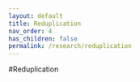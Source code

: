 ```yaml
---
layout: default
title: Reduplication
nav_order: 4
has_children: false
permalink: /research/reduplication
---
```


#Reduplication
